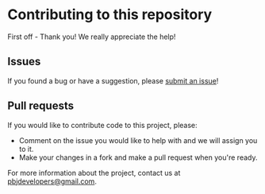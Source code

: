 # Contributing to this repository

First off - Thank you! We really appreciate the help!

## Issues
If you found a bug or have a suggestion, please [submit an issue](https://github.com/P-B-and-J/SunMap/issues/new/choose)!

## Pull requests
If you would like to contribute code to this project, please:
- Comment on the issue you would like to help with and we will assign you to it.
- Make your changes in a fork and make a pull request when you're ready.

For more information about the project, contact us at pbjdevelopers@gmail.com.
